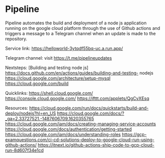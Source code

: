 # Pipeline

Pipeline automates the build and deployment of a node js application running on the google cloud platform through the use of Github actions and triggers a message to a Telegram channel when an update is made to the repository.

Service link:
https://helloworld-3ytqdf55bq-uc.a.run.app/

Telegram channel:
visit https://t.me/pipelineupdates

Nextsteps:
[Building and testing node js] https://docs.github.com/en/actions/guides/building-and-testing-
nodejs
https://cloud.google.com/architecture/setup-mysql
https://cloud.google.com/build

Quicklinks:
https://shell.cloud.google.com/
https://console.cloud.google.com/
https://ifttt.com/applets/QgCvXEsq

Resources:
https://cloud.google.com/run/docs/quickstarts/build-and-deploy/nodejs?hl=en_US
https://cloud.google.com/docs/?_ga=2.33727521.-1487606709.1620355765
https://cloud.google.com/iam/docs/creating-managing-service-accounts
https://cloud.google.com/docs/authentication/getting-started
https://cloud.google.com/iam/docs/understanding-roles
https://gcp-examquestions.com/ci-cd-solutions-deploy-to-google-cloud-run-using-github-actions/
https://itnext.io/github-actions-ship-code-to-gcp-cloud-run-8d607f34e1cd
